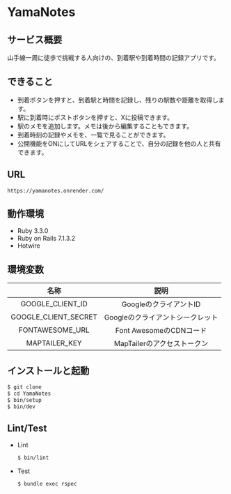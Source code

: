 # YamaNotes
## サービス概要
山手線一周に徒歩で挑戦する人向けの、到着駅や到着時間の記録アプリです。

## できること
- 到着ボタンを押すと、到着駅と時間を記録し、残りの駅数や距離を取得します。
- 駅に到着時にポストボタンを押すと、Xに投稿できます。
- 駅のメモを追加します。メモは後から編集することもできます。
- 到着時刻の記録やメモを、一覧で見ることができます。
- 公開機能をONにしてURLをシェアすることで、自分の記録を他の人と共有できます。

## URL
```
https://yamanotes.onrender.com/
```

## 動作環境
- Ruby 3.3.0
- Ruby on Rails 7.1.3.2
- Hotwire


## 環境変数
|  名称  |  説明  |
| :---: | :---:| 
| GOOGLE_CLIENT_ID | GoogleのクライアントID  |
| GOOGLE_CLIENT_SECRET  | Googleのクライアントシークレット |
| FONTAWESOME_URL | Font AwesomeのCDNコード |
| MAPTAILER_KEY | MapTailerのアクセストークン |

## インストールと起動
```zsh
$ git clone
$ cd YamaNotes
$ bin/setup
$ bin/dev
```

## Lint/Test
- Lint
  ```zsh
  $ bin/lint
  ```
- Test
  ```zsh
  $ bundle exec rspec
  ```
